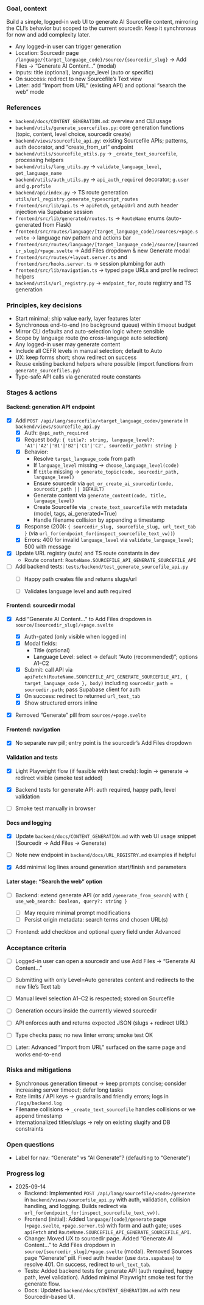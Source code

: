 ### Goal, context

Build a simple, logged-in web UI to generate AI Sourcefile content, mirroring the CLI’s behavior but scoped to the current sourcedir. Keep it synchronous for now and add complexity later.

- Any logged-in user can trigger generation
- Location: Sourcedir page `/language/{target_language_code}/source/{sourcedir_slug}` → Add Files → “Generate AI Content…” (modal)
- Inputs: title (optional), language_level (auto or specific)
- On success: redirect to new Sourcefile’s Text view
- Later: add “Import from URL” (existing API) and optional “search the web” mode


### References

- `backend/docs/CONTENT_GENERATION.md`: overview and CLI usage
- `backend/utils/generate_sourcefiles.py`: core generation functions (topic, content, level choice, sourcedir create)
- `backend/views/sourcefile_api.py`: existing Sourcefile APIs; patterns, auth decorator, and “create_from_url” endpoint
- `backend/utils/sourcefile_utils.py` → `_create_text_sourcefile`, processing helpers
- `backend/utils/lang_utils.py` → `validate_language_level`, `get_language_name`
- `backend/utils/auth_utils.py` → `api_auth_required` decorator; `g.user` and `g.profile`
- `backend/api/index.py` → TS route generation `utils/url_registry.generate_typescript_routes`
- `frontend/src/lib/api.ts` → `apiFetch`, `getApiUrl` and auth header injection via Supabase session
- `frontend/src/lib/generated/routes.ts` → `RouteName` enums (auto-generated from Flask)
- `frontend/src/routes/language/[target_language_code]/sources/+page.svelte` → language nav pattern and actions bar
- `frontend/src/routes/language/[target_language_code]/source/[sourcedir_slug]/+page.svelte` → Add Files dropdown & new Generate modal
- `frontend/src/routes/+layout.server.ts` and `frontend/src/hooks.server.ts` → session plumbing for auth
- `frontend/src/lib/navigation.ts` → typed page URLs and profile redirect helpers
- `backend/utils/url_registry.py` → `endpoint_for`, route registry and TS generation


### Principles, key decisions

- Start minimal; ship value early, layer features later
- Synchronous end-to-end (no background queue) within timeout budget
- Mirror CLI defaults and auto-selection logic where sensible
- Scope by language route (no cross-language auto selection)
- Any logged-in user may generate content
- Include all CEFR levels in manual selection; default to Auto
- UX: keep forms short; show redirect on success
- Reuse existing backend helpers where possible (import functions from `generate_sourcefiles.py`)
- Type-safe API calls via generated route constants


### Stages & actions

#### Backend: generation API endpoint
- [x] Add `POST /api/lang/sourcefile/<target_language_code>/generate` in `backend/views/sourcefile_api.py`
  - [x] Auth: `@api_auth_required`
  - [x] Request body: `{ title?: string, language_level?: 'A1'|'A2'|'B1'|'B2'|'C1'|'C2', sourcedir_path?: string }`
  - [x] Behavior:
    - Resolve `target_language_code` from path
    - If `language_level` missing → `choose_language_level(code)`
    - If `title` missing → `generate_topic(code, sourcedir_path, language_level)`
    - Ensure sourcedir via `get_or_create_ai_sourcedir(code, sourcedir_path || DEFAULT)`
    - Generate content via `generate_content(code, title, language_level)`
    - Create Sourcefile via `_create_text_sourcefile` with metadata (model, tags, ai_generated=True)
    - Handle filename collision by appending a timestamp
  - [x] Response (200): `{ sourcedir_slug, sourcefile_slug, url_text_tab }` (via `url_for(endpoint_for(inspect_sourcefile_text_vw))`)
  - [x] Errors: 400 for invalid `language_level` via `validate_language_level`; 500 with message
- [x] Update URL registry (auto) and TS route constants in dev
  - Route constant: `RouteName.SOURCEFILE_API_GENERATE_SOURCEFILE_API`
- [ ] Add backend tests: `tests/backend/test_generate_sourcefile_api.py`
  - [ ] Happy path creates file and returns slugs/url
  - [ ] Validates language level and auth required


#### Frontend: sourcedir modal
- [x] Add “Generate AI Content…” to Add Files dropdown in `source/[sourcedir_slug]/+page.svelte`
  - [x] Auth-gated (only visible when logged in)
  - [x] Modal fields:
    - Title (optional)
    - Language Level: select → default “Auto (recommended)”; options A1–C2
  - [x] Submit: call API via `apiFetch(RouteName.SOURCEFILE_API_GENERATE_SOURCEFILE_API, { target_language_code }, body)` including `sourcedir_path = sourcedir.path`; pass Supabase client for auth
  - [x] On success: redirect to returned `url_text_tab`
  - [x] Show structured errors inline
- [x] Removed “Generate” pill from `sources/+page.svelte`


#### Frontend: navigation
- [x] No separate nav pill; entry point is the sourcedir’s Add Files dropdown


#### Validation and tests
- [x] Light Playwright flow (if feasible with test creds): login → generate → redirect visible (smoke test added)
- [x] Backend tests for generate API: auth required, happy path, level validation
- [ ] Smoke test manually in browser


#### Docs and logging
- [x] Update `backend/docs/CONTENT_GENERATION.md` with web UI usage snippet (Sourcedir → Add Files → Generate)
- [ ] Note new endpoint in `backend/docs/URL_REGISTRY.md` examples if helpful
- [x] Add minimal log lines around generation start/finish and parameters


#### Later stage: “Search the web” option
- [ ] Backend: extend generate API (or add `/generate_from_search`) with `{ use_web_search: boolean, query?: string }`
  - [ ] May require minimal prompt modifications
  - [ ] Persist origin metadata: search terms and chosen URL(s)
- [ ] Frontend: add checkbox and optional query field under Advanced


### Acceptance criteria

- [ ] Logged-in user can open a sourcedir and use Add Files → “Generate AI Content…”
- [ ] Submitting with only Level=Auto generates content and redirects to the new file’s Text tab
- [ ] Manual level selection A1–C2 is respected; stored on Sourcefile
- [ ] Generation occurs inside the currently viewed sourcedir
- [ ] API enforces auth and returns expected JSON (slugs + redirect URL)
- [ ] Type checks pass; no new linter errors; smoke test OK
- [ ] Later: Advanced “Import from URL” surfaced on the same page and works end-to-end


### Risks and mitigations

- Synchronous generation timeout → keep prompts concise; consider increasing server timeout; defer long tasks
- Rate limits / API keys → guardrails and friendly errors; logs in `/logs/backend.log`
- Filename collisions → `_create_text_sourcefile` handles collisions or we append timestamp
- Internationalized titles/slugs → rely on existing slugify and DB constraints


### Open questions

- Label for nav: “Generate” vs “AI Generate”? (defaulting to “Generate”)


### Progress log

- 2025-09-14
  - Backend: Implemented `POST /api/lang/sourcefile/<code>/generate` in `backend/views/sourcefile_api.py` with auth, validation, collision handling, and logging. Builds redirect via `url_for(endpoint_for(inspect_sourcefile_text_vw))`.
  - Frontend (initial): Added `language/[code]/generate` page (`+page.svelte`, `+page.server.ts`) with form and auth gate; uses `apiFetch` and `RouteName.SOURCEFILE_API_GENERATE_SOURCEFILE_API`.
  - Change: Moved UX to sourcedir page. Added “Generate AI Content…” to Add Files dropdown in `source/[sourcedir_slug]/+page.svelte` (modal). Removed Sources page “Generate” pill. Fixed auth header (use `data.supabase`) to resolve 401. On success, redirect to `url_text_tab`.
  - Tests: Added backend tests for generate API (auth required, happy path, level validation). Added minimal Playwright smoke test for the generate flow.
  - Docs: Updated `backend/docs/CONTENT_GENERATION.md` with new Sourcedir-based UI.


